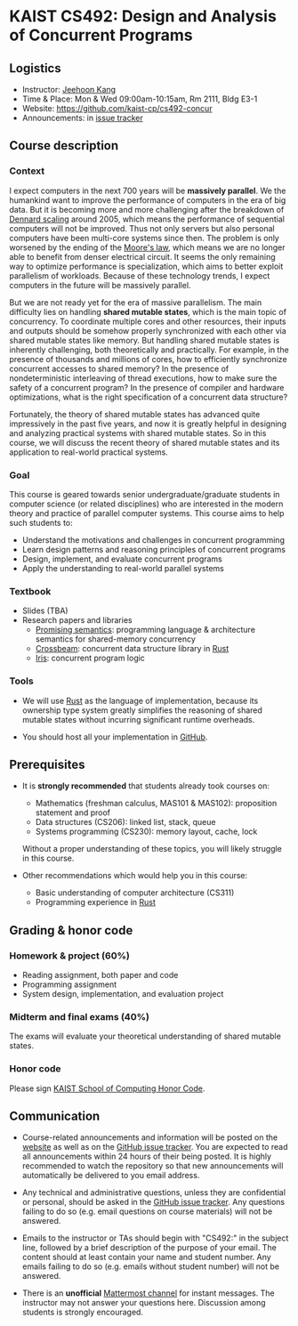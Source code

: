 # KAIST CS492: Design and Analysis of Concurrent Programs

## Logistics

- Instructor: [Jeehoon Kang](https://cp.kaist.ac.kr/jeehoon.kang)
- Time & Place: Mon & Wed 09:00am-10:15am, Rm 2111, Bldg E3-1
- Website: https://github.com/kaist-cp/cs492-concur
- Announcements: in [issue
  tracker](https://github.com/kaist-cp/cs492-concur/issues?q=is%3Aissue+is%3Aopen+label%3Aannouncement)



## Course description

### Context

I expect computers in the next 700 years will be **massively parallel**. We the humankind want to
improve the performance of computers in the era of big data. But it is becoming more and more
challenging after the breakdown of [Dennard scaling](https://en.wikipedia.org/wiki/Dennard_scaling)
around 2005, which means the performance of sequential computers will not be improved. Thus not only
servers but also personal computers have been multi-core systems since then. The problem is only
worsened by the ending of the [Moore's law](https://en.wikipedia.org/wiki/Moore%27s_law), which
means we are no longer able to benefit from denser electrical circuit. It seems the only remaining
way to optimize performance is specialization, which aims to better exploit parallelism of
workloads. Because of these technology trends, I expect computers in the future will be massively
parallel.

But we are not ready yet for the era of massive parallelism. The main difficulty lies on handling
**shared mutable states**, which is the main topic of concurrency. To coordinate multiple cores and
other resources, their inputs and outputs should be somehow properly synchronized with each other
via shared mutable states like memory. But handling shared mutable states is inherently challenging,
both theoretically and practically. For example, in the presence of thousands and millions of cores,
how to efficiently synchronize concurrent accesses to shared memory? In the presence of
nondeterministic interleaving of thread executions, how to make sure the safety of a concurrent
program? In the presence of compiler and hardware optimizations, what is the right specification of
a concurrent data structure?

Fortunately, the theory of shared mutable states has advanced quite impressively in the past five
years, and now it is greatly helpful in designing and analyzing practical systems with shared
mutable states. So in this course, we will discuss the recent theory of shared mutable states and
its application to real-world practical systems.


### Goal

This course is geared towards senior undergraduate/graduate students in computer science (or related
disciplines) who are interested in the modern theory and practice of parallel computer systems.
This course aims to help such students to:

- Understand the motivations and challenges in concurrent programming
- Learn design patterns and reasoning principles of concurrent programs
- Design, implement, and evaluate concurrent programs
- Apply the understanding to real-world parallel systems


### Textbook

- Slides (TBA)
- Research papers and libraries
    + [Promising semantics](https://sf.snu.ac.kr/promise-concurrency/): programming language &
      architecture semantics for shared-memory concurrency
    + [Crossbeam](https://github.com/crossbeam-rs/crossbeam): concurrent data structure library in
      [Rust](https://www.rust-lang.org/)
    + [Iris](https://iris-project.org/): concurrent program logic


### Tools

- We will use [Rust](https://www.rust-lang.org/) as the language of implementation, because its
  ownership type system greatly simplifies the reasoning of shared mutable states without incurring
  significant runtime overheads.

- You should host all your implementation in [GitHub](https://github.com).


## Prerequisites

- It is **strongly recommended** that students already took courses on:

    + Mathematics (freshman calculus, MAS101 & MAS102): proposition statement and proof
    + Data structures (CS206): linked list, stack, queue
    + Systems programming (CS230): memory layout, cache, lock

  Without a proper understanding of these topics, you will likely struggle in this course.

- Other recommendations which would help you in this course:

    + Basic understanding of computer architecture (CS311)
    + Programming experience in [Rust](https://www.rust-lang.org/)



## Grading & honor code

### Homework & project (60%)

- Reading assignment, both paper and code
- Programming assignment
- System design, implementation, and evaluation project

### Midterm and final exams (40%)

The exams will evaluate your theoretical understanding of shared mutable states.

### Honor code

Please sign [KAIST School of Computing Honor Code](https://forms.gle/1WrK3YyWhJZYuKwZ9).



## Communication

- Course-related announcements and information will be posted on the
  [website](https://github.com/kaist-cp/cs492-concur) as well as on the [GitHub issue
  tracker](https://github.com/kaist-cp/cs492-concur/issues).  You are expected to read all
  announcements within 24 hours of their being posted.  It is highly recommended to watch the
  repository so that new announcements will automatically be delivered to you email address.

- Any technical and administrative questions, unless they are confidential or personal, should be
  asked in the [GitHub issue tracker](https://github.com/kaist-cp/cs492-concur/issues).  Any
  questions failing to do so (e.g. email questions on course materials) will not be answered.

- Emails to the instructor or TAs should begin with "CS492:" in the subject line, followed by a
  brief description of the purpose of your email.  The content should at least contain your name and
  student number.  Any emails failing to do so (e.g. emails without student number) will not be
  answered.

- There is an **unofficial** [Mattermost
  channel](https://cp.kaist.ac.kr/mm/signup_user_complete/?id=43ydjumq9t8xmczans9q4swajh) for
  instant messages.  The instructor may not answer your questions here.  Discussion among students
  is strongly encouraged.
